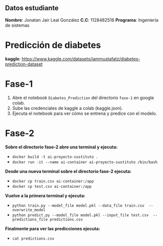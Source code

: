 ## Datos estudiante

**Nombre**: Jonatan Jair Leal González 
**C.C**: 1128482518
**Programa**: Ingeniería de sistemas
# Predicción de diabetes
**kaggle**: https://www.kaggle.com/datasets/iammustafatz/diabetes-prediction-dataset

# Fase-1 
1. Abre el notebook ````Diabetes_Prediction```` del directorio ```fase-1``` en google colab.
2. Sube las credenciales de kaggle a colab (kaggle.json).
3. Ejecuta el notebook para ver cómo se entrena y predice con el modelo.

# Fase-2
**Sobre el directorio fase-2 abre una terminal y ejecuta:**
- ``docker build -t ai-proyecto-sustituto .``
- ``docker run -it --name ai-container ai-proyecto-sustituto /bin/bash``

**Desde una nueva terminal sobre el directorio fase-2 ejecuta:**
- ``docker cp train.csv ai-container:/app`` 
- ``docker cp test.csv ai-container:/app ``

**Vuelve a la primera terminal y ejecuta:**
- ``python train.py --model_file model.pkl --data_file train.csv  --overwrite_model``
- ``python predict.py --model_file model.pkl --input_file test.csv  --predictions_file predictions.csv``

**Finalmente para ver las predicciones ejecuta:**
- ``cat predictions.csv``

